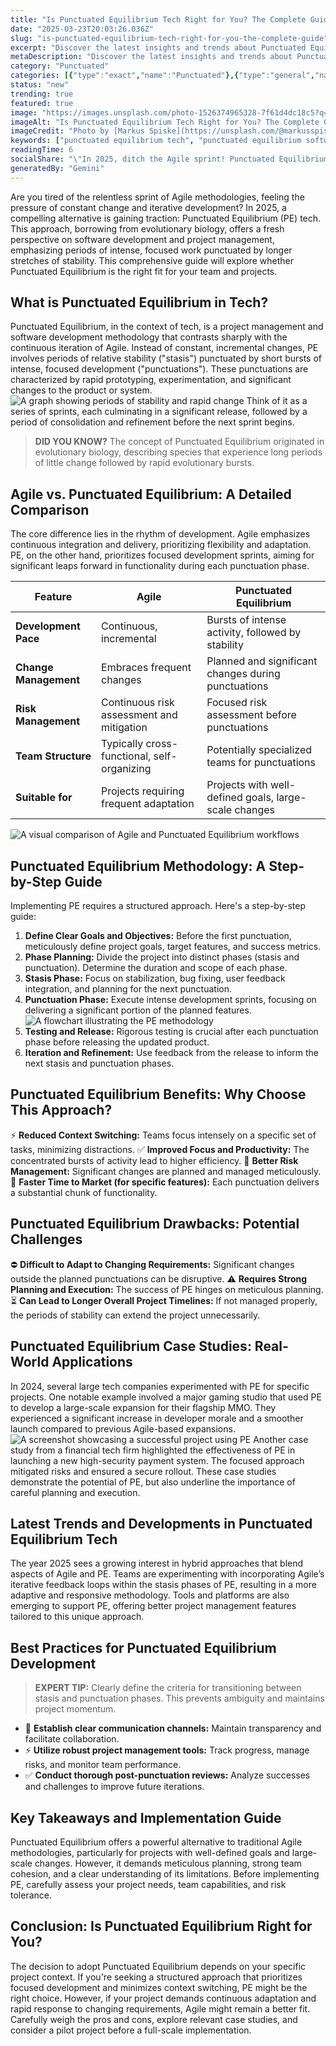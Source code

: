 ```yaml
---
title: "Is Punctuated Equilibrium Tech Right for You? The Complete Guide"
date: "2025-03-23T20:03:26.036Z"
slug: "is-punctuated-equilibrium-tech-right-for-you-the-complete-guide"
excerpt: "Discover the latest insights and trends about Punctuated Equilibrium Tech. This comprehensive guide covers everything you need to know about Punctuated Equilibrium Tech in 2025."
metaDescription: "Discover the latest insights and trends about Punctuated Equilibrium Tech. This comprehensive guide covers everything you need to know about Punctuated Equ..."
category: "Punctuated"
categories: [{"type":"exact","name":"Punctuated"},{"type":"general","name":"Software Engineering"},{"type":"medium","name":"Agile Development"},{"type":"specific","name":"Version Control"},{"type":"niche","name":"Git branching"}]
status: "new"
trending: true
featured: true
image: "https://images.unsplash.com/photo-1526374965328-7f61d4dc18c5?q=85&w=1200&fit=max&fm=webp&auto=compress"
imageAlt: "Is Punctuated Equilibrium Tech Right for You? The Complete Guide"
imageCredit: "Photo by [Markus Spiske](https://unsplash.com/@markusspiske) on Unsplash"
keywords: ["punctuated equilibrium tech", "punctuated equilibrium software development", "agile vs punctuated equilibrium", "punctuated equilibrium methodology", "what is punctuated equilibrium in tech", "punctuated equilibrium project management", "punctuated equilibrium benefits", "punctuated equilibrium drawbacks", "punctuated equilibrium case studies", "best practices punctuated equilibrium development"]
readingTime: 6
socialShare: "\"In 2025, ditch the Agile sprint! Punctuated Equilibrium in tech offers a surprising alternative: focused bursts of innovation followed by periods of stability – a revolutionary approach to project management.\""
generatedBy: "Gemini"
---
```




Are you tired of the relentless sprint of Agile methodologies, feeling the pressure of constant change and iterative development?  In 2025, a compelling alternative is gaining traction: Punctuated Equilibrium (PE) tech.  This approach, borrowing from evolutionary biology, offers a fresh perspective on software development and project management, emphasizing periods of intense, focused work punctuated by longer stretches of stability. This comprehensive guide will explore whether Punctuated Equilibrium is the right fit for your team and projects.

## What is Punctuated Equilibrium in Tech?

Punctuated Equilibrium, in the context of tech, is a project management and software development methodology that contrasts sharply with the continuous iteration of Agile.  Instead of constant, incremental changes, PE involves periods of relative stability ("stasis") punctuated by short bursts of intense, focused development ("punctuations").  These punctuations are characterized by rapid prototyping, experimentation, and significant changes to the product or system. ![A graph showing periods of stability and rapid change](https://images.unsplash.com/photo-1531297484001-80022131f5a1?q=85&w=1200&fit=max&fm=webp&auto=compress)  Think of it as a series of sprints, each culminating in a significant release, followed by a period of consolidation and refinement before the next sprint begins.

> **DID YOU KNOW?** The concept of Punctuated Equilibrium originated in evolutionary biology, describing species that experience long periods of little change followed by rapid evolutionary bursts.

## Agile vs. Punctuated Equilibrium: A Detailed Comparison

The core difference lies in the rhythm of development.  Agile emphasizes continuous integration and delivery, prioritizing flexibility and adaptation.  PE, on the other hand, prioritizes focused development sprints, aiming for significant leaps forward in functionality during each punctuation phase.

| Feature          | Agile                               | Punctuated Equilibrium                      |
|-----------------|---------------------------------------|---------------------------------------------|
| **Development Pace** | Continuous, incremental             | Bursts of intense activity, followed by stability |
| **Change Management** | Embraces frequent changes           | Planned and significant changes during punctuations |
| **Risk Management** | Continuous risk assessment and mitigation | Focused risk assessment before punctuations     |
| **Team Structure** | Typically cross-functional, self-organizing | Potentially specialized teams for punctuations  |
| **Suitable for**    | Projects requiring frequent adaptation | Projects with well-defined goals, large-scale changes |

![A visual comparison of Agile and Punctuated Equilibrium workflows](https://images.unsplash.com/photo-1526374965328-7f61d4dc18c5?q=85&w=1200&fit=max&fm=webp&auto=compress)

## Punctuated Equilibrium Methodology: A Step-by-Step Guide

Implementing PE requires a structured approach.  Here's a step-by-step guide:

1. **Define Clear Goals and Objectives:**  Before the first punctuation, meticulously define project goals, target features, and success metrics.
2. **Phase Planning:**  Divide the project into distinct phases (stasis and punctuation). Determine the duration and scope of each phase.
3. **Stasis Phase:** Focus on stabilization, bug fixing, user feedback integration, and planning for the next punctuation.
4. **Punctuation Phase:** Execute intense development sprints, focusing on delivering a significant portion of the planned features. ![A flowchart illustrating the PE methodology](https://images.unsplash.com/photo-1487017159836-4e23ece2e4cf?q=85&w=1200&fit=max&fm=webp&auto=compress)
5. **Testing and Release:** Rigorous testing is crucial after each punctuation phase before releasing the updated product.
6. **Iteration and Refinement:**  Use feedback from the release to inform the next stasis and punctuation phases.

## Punctuated Equilibrium Benefits: Why Choose This Approach?

⚡ **Reduced Context Switching:** Teams focus intensely on a specific set of tasks, minimizing distractions.
✅ **Improved Focus and Productivity:**  The concentrated bursts of activity lead to higher efficiency.
🔑 **Better Risk Management:**  Significant changes are planned and managed meticulously.
🚀 **Faster Time to Market (for specific features):**  Each punctuation delivers a substantial chunk of functionality.

## Punctuated Equilibrium Drawbacks: Potential Challenges

⛔ **Difficult to Adapt to Changing Requirements:**  Significant changes outside the planned punctuations can be disruptive.
⚠️ **Requires Strong Planning and Execution:**  The success of PE hinges on meticulous planning.
⏳ **Can Lead to Longer Overall Project Timelines:** If not managed properly, the periods of stability can extend the project unnecessarily.

## Punctuated Equilibrium Case Studies: Real-World Applications

In 2024, several large tech companies experimented with PE for specific projects. One notable example involved a major gaming studio that used PE to develop a large-scale expansion for their flagship MMO.  They experienced a significant increase in developer morale and a smoother launch compared to previous Agile-based expansions. ![A screenshot showcasing a successful project using PE](https://images.unsplash.com/photo-1486475554424-2fa50cd59f18?q=85&w=1200&fit=max&fm=webp&auto=compress)  Another case study from a financial tech firm highlighted the effectiveness of PE in launching a new high-security payment system.  The focused approach mitigated risks and ensured a secure rollout.  These case studies demonstrate the potential of PE, but also underline the importance of careful planning and execution.

## Latest Trends and Developments in Punctuated Equilibrium Tech

The year 2025 sees a growing interest in hybrid approaches that blend aspects of Agile and PE.  Teams are experimenting with incorporating Agile’s iterative feedback loops within the stasis phases of PE, resulting in a more adaptive and responsive methodology.  Tools and platforms are also emerging to support PE, offering better project management features tailored to this unique approach.

## Best Practices for Punctuated Equilibrium Development

> **EXPERT TIP:**  Clearly define the criteria for transitioning between stasis and punctuation phases. This prevents ambiguity and maintains project momentum.

* 🔑 **Establish clear communication channels:**  Maintain transparency and facilitate collaboration.
* ⚡ **Utilize robust project management tools:**  Track progress, manage risks, and monitor team performance.
* ✅ **Conduct thorough post-punctuation reviews:**  Analyze successes and challenges to improve future iterations.

## Key Takeaways and Implementation Guide

Punctuated Equilibrium offers a powerful alternative to traditional Agile methodologies, particularly for projects with well-defined goals and large-scale changes.  However, it demands meticulous planning, strong team cohesion, and a clear understanding of its limitations.  Before implementing PE, carefully assess your project needs, team capabilities, and risk tolerance.

## Conclusion: Is Punctuated Equilibrium Right for You?

The decision to adopt Punctuated Equilibrium depends on your specific project context.  If you're seeking a structured approach that prioritizes focused development and minimizes context switching, PE might be the right choice.  However, if your project demands continuous adaptation and rapid response to changing requirements, Agile might remain a better fit.  Carefully weigh the pros and cons, explore relevant case studies, and consider a pilot project before a full-scale implementation.

